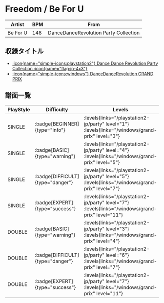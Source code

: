 # Freedom / Be For U

|Artist|BPM|From|
|------|---|----|
|Be For U|148|DanceDanceRevolution Party Collection|

## 収録タイトル

- [:icon{name="simple-icons:playstation2"} Dance Dance Revolution Party Collection :icon{name="flag:jp-4x3"}](/playstation2-jp/party)
- [:icon{name="simple-icons:windows"} DanceDanceRevolution GRAND PRIX](/windows/grand-prix)

## 譜面一覧

|PlayStyle|Difficulty|Levels|Notes|Movie|
|---------|----------|------|-----|-----|
|SINGLE| :badge[BEGINNER]{type="info"}| :levels{links="/playstation2-jp/party" level="1"} :levels{links="/windows/grand-prix" level="3"}|114/0||
|SINGLE| :badge[BASIC]{type="warning"}| :levels{links="/playstation2-jp/party" level="4"} :levels{links="/windows/grand-prix" level="5"}|141/27||
|SINGLE| :badge[DIFFICULT]{type="danger"}| :levels{links="/playstation2-jp/party" level="5"} :levels{links="/windows/grand-prix" level="7"}|196/6||
|SINGLE| :badge[EXPERT]{type="success"}| :levels{links="/playstation2-jp/party" level="7"} :levels{links="/windows/grand-prix" level="11"}|291/7||
|DOUBLE| :badge[BASIC]{type="warning"}| :levels{links="/playstation2-jp/party" level="3"} :levels{links="/windows/grand-prix" level="4"}|137/18||
|DOUBLE| :badge[DIFFICULT]{type="danger"}| :levels{links="/playstation2-jp/party" level="6"} :levels{links="/windows/grand-prix" level="7"}|187/5||
|DOUBLE| :badge[EXPERT]{type="success"}| :levels{links="/playstation2-jp/party" level="7"} :levels{links="/windows/grand-prix" level="11"}|251/5||

